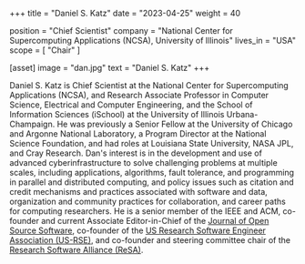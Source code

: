 +++
title = "Daniel S. Katz"
date = "2023-04-25"
weight = 40

position = "Chief Scientist"
company = "National Center for Supercomputing Applications (NCSA), University of Illinois"
lives_in = "USA"
scope = [
        "Chair"
]

[asset]
  image = "dan.jpg"
  text = "Daniel S. Katz"
+++

Daniel S. Katz is Chief Scientist at the National Center for Supercomputing Applications (NCSA), and Research Associate Professor in Computer Science, Electrical and Computer Engineering, and the School of Information Sciences (iSchool) at the University of Illinois Urbana-Champaign. He was previously a Senior Fellow at the University of Chicago and Argonne National Laboratory, a Program Director at the National Science Foundation, and had roles at Louisiana State University, NASA JPL, and Cray Research. Dan's interest is in the development and use of advanced cyberinfrastructure to solve challenging problems at multiple scales, including applications, algorithms, fault tolerance, and programming in parallel and distributed computing, and policy issues such as citation and credit mechanisms and practices associated with software and data, organization and community practices for collaboration, and career paths for computing researchers. He is a senior member of the IEEE and ACM, co-founder and current Associate Editor-in-Chief of the [Journal of Open Source Software](https://joss.theoj.org/), co-founder of the [US Research Software Engineer Association (US-RSE)](https://us-rse.org/), and co-founder and steering committee chair of the [Research Software Alliance (ReSA)](https://www.researchsoft.org/).

